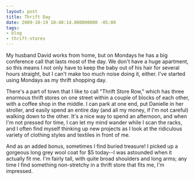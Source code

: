 ```yaml
---
layout: post
title: Thrift Day
date: 2009-10-19 10:40:14.000000000 -05:00
tags:
- blog
- thrift-stores
---
```

My husband David works from home, but on Mondays he has a big conference call that lasts most of the day. We don't have a huge apartment, so this means I not only have to keep the baby out of his hair for several hours straight, but I can't make too much noise doing it, either. I've started using Mondays as my thrift shopping day.

There's a part of town that I like to call "Thrift Store Row," which has three enormous thrift stores on one street within a couple of blocks of each other, with a coffee shop in the middle. I can park at one end, put Danielle in her stroller, and easily spend an entire day (and all my money, if I'm not careful) walking down to the other. It's a nice way to spend an afternoon, and when I'm not pressed for time, I can let my mind wander while I scan the racks, and I often find myself thinking up new projects as I look at the ridiculous variety of clothing styles and textiles in front of me.

And as an added bonus, sometimes I find buried treasure! I picked up a gorgeous long grey wool coat for $5 today--I was astounded when it actually fit me. I'm fairly tall, with quite broad shoulders and long arms; any time I find something non-stretchy in a thrift store that fits me, I'm impressed.
